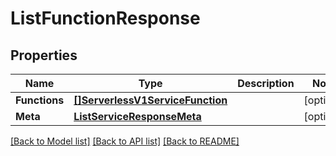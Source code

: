 # ListFunctionResponse

## Properties
Name | Type | Description | Notes
------------ | ------------- | ------------- | -------------
**Functions** | [**[]ServerlessV1ServiceFunction**](serverless.v1.service.function.md) |  |[optional] 
**Meta** | [**ListServiceResponseMeta**](ListServiceResponse_meta.md) |  |[optional] 

[[Back to Model list]](../README.md#documentation-for-models) [[Back to API list]](../README.md#documentation-for-api-endpoints) [[Back to README]](../README.md)


